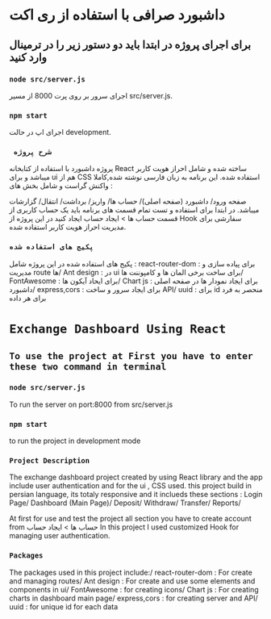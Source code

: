 # داشبورد صرافی با استفاده از ری اکت

## برای اجرای پروژه در ابتدا باید دو دستور زیر را در ترمینال وارد کنید

### `node src/server.js`

اجرای سرور بر روی پرت 8000 از مسیر src/server.js.

### `npm start`

اجرای اپ در حالت development.

### ` شرح پروژه`

پروژه داشبورد با استفاده از کتابخانه React ساخته شده و شامل احراز هویت کاربر میباشد و برای ui هم از CSS استفاده شده.
این برنامه به زبان فارسی نوشته شده,کاملا واکنش گراست و شامل بخش های :

صفحه ورود/
داشبورد (صفحه اصلی)/
حساب ها/
واریز/
برداشت/
انتقال/
گزارشات
میباشد.
در ابتدا برای استفاده و تست تمام قسمت های برنامه باید یک حساب کاربری از قسمت
حساب ها > ایجاد حساب
ایجاد کنید
در این پروژه از Hook سفارشی برای مدیریت احراز هویت کاربر استفاده شده.

### `پکیج های استفاده شده`

پکیج های استفاده شده در این پروژه شامل :
react-router-dom : برای پیاده سازی و مدیریت route ها/
Ant design : در ui برای ساخت برخی المان ها و کامپوننت ها/
FontAwesome : برای ایحاد آیکون ها/
Chart js : برای ایجاد نمودار ها در صفحه اصلی داشبورد/
express,cors : برای ایجاد سرور و ساخت API/
uuid : برای id منحصر به فرد برای هر داده

# `Exchange Dashboard Using React`

## `To use the project at First you have to enter these two command in terminal`

### `node src/server.js`

To run the server on port:8000 from src/server.js

### `npm start`

to run the project in development mode

### `Project Description`

The exchange dashboard project created by using React library and the app include user authentication and for the ui , CSS used.
this project build in persian language, its totaly responsive and it inclueds these sections :
Login Page/
Dashboard (Main Page)/
Deposit/
Withdraw/
Transfer/
Reports/

At first for use and test the project all section you have to create account from حساب ها > ایجاد حساب
In this project I used customized Hook for managing user authentication.

### `Packages`

The packages used in this project include:/
react-router-dom : For create and managing routes/
Ant design : For create and use some elements and components in ui/
FontAwesome : for creating icons/
Chart js : For creating charts in dashboard main page/
express,cors : for creating server and API/
uuid : for unique id for each data
